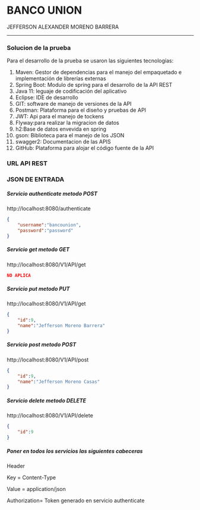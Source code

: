 # BANCO UNION
JEFFERSON ALEXANDER MORENO BARRERA
*****************************************************************************************************************************************************************
###  Solucion de la prueba 

Para el desarrollo de la prueba se usaron las siguientes tecnologías:

1.  Maven: Gestor de dependencias para el manejo del empaquetado e implementación de librerías externas
2.  Spring Boot: Modulo de spring para el desarrollo de la API REST 
3.  Java 11: leguaje de codificación del aplicativo
4.  Eclipse: IDE de desarrollo
5.  GIT: software de manejo de versiones de la API
6.  Postman: Plataforma para el diseño y pruebas de API
7.  JWT: Api para el manejo de tockens
8.  Flyway:para realizar la migracion de datos
9.  h2:Base de datos envevida en spring
10. gson: Biblioteca para el manejo de los JSON
11. swagger2: Documentacion de las APIS
12. GitHub: Plataforma para alojar el código fuente de la API     

### URL API REST
### JSON DE ENTRADA
##### Servicio authenticate metodo POST 
http://localhost:8080/authenticate
```json
{
    "username":"bancounion",
    "password":"password"
}
```
##### Servicio get metodo GET
http://localhost:8080/V1/API/get

```json
NO APLICA
```

##### Servicio put metodo PUT
http://localhost:8080/V1/API/get

```json
{
    "id":9,
    "name":"Jefferson Moreno Barrera"
}
```

##### Servicio post metodo POST
http://localhost:8080/V1/API/post

```json
{
    "id":9,
    "name":"Jefferson Moreno Casas"
}
```

##### Servicio delete metodo DELETE
http://localhost:8080/V1/API/delete

```json
{
    "id":9
}
```

##### Poner en todos los servicios las siguientes cabeceras
Header

Key = Content-Type 

Value = application/json

Authorization= Token generado en servicio authenticate

